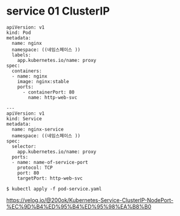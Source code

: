 # service 01 ClusterIP
```
apiVersion: v1
kind: Pod
metadata:
  name: nginx
  namespace: ((네임스페이스 ))
  labels:
    app.kubernetes.io/name: proxy
spec:
  containers:
  - name: nginx
    image: nginx:stable
    ports:
      - containerPort: 80
        name: http-web-svc

---
apiVersion: v1
kind: Service
metadata:
  name: nginx-service
  namespace: ((네임스페이스 ))
spec:
  selector:
    app.kubernetes.io/name: proxy
  ports:
  - name: name-of-service-port
    protocol: TCP
    port: 80
    targetPort: http-web-svc
```

```
$ kubectl apply -f pod-service.yaml
```     




https://velog.io/@200ok/Kubernetes-Service-ClusterIP-NodePort-%EC%9D%B4%ED%95%B4%ED%95%98%EA%B8%B0

    
